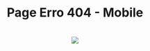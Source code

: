 <h1 align=center> Page Erro 404 - Mobile <h1>


  

<div align=center> 
  <img src="https://github.com/marianacvn/erro-404-mobile/assets/59375940/bf2ee73c-b3b8-477e-bc0c-f9a04a864fda" >
  </div>
